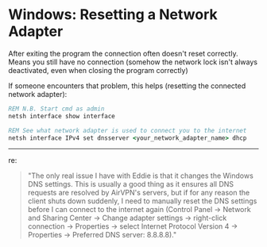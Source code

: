 # Windows: Resetting a Network Adapter

After exiting the program the connection often doesn't reset correctly. Means
you still have no connection (somehow the network lock isn't always deactivated,
even when closing the program correctly)

If someone encounters that problem, this helps (resetting the connected network
adapter):

```cmd
REM N.B. Start cmd as admin
netsh interface show interface

REM See what network adapter is used to connect you to the internet
netsh interface IPv4 set dnsserver <your_network_adapter_name> dhcp
```

---

re:

> "The only real issue I have with Eddie is that it changes the Windows DNS
> settings. This is usually a good thing as it ensures all DNS requests are
> resolved by AirVPN's servers, but if for any reason the client shuts down
> suddenly, I need to manually reset the DNS settings before I can connect to the
> internet again (Control Panel -> Network and Sharing Center -> Change adapter
> settings -> right-click connection -> Properties -> select Internet Protocol
> Version 4 -> Properties -> Preferred DNS server: 8.8.8.8)."
